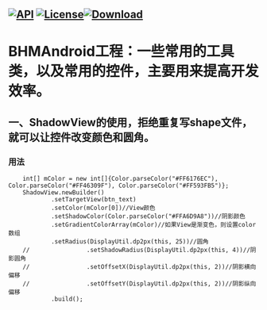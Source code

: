 [![API](https://img.shields.io/badge/API-16%2B-brightgreen.svg)](https://android-arsenal.com/api?level=16) [![License](https://img.shields.io/badge/license-Apache%202-green.svg)](https://www.apache.org/licenses/LICENSE-2.0)[![Download](https://api.bintray.com/packages/bikie/bhm-sdk/BHMLibrary/images/download.svg) ](https://bintray.com/bikie/bhm-sdk/BHMLibrary/_latestVersion)
----
BHMAndroid工程：一些常用的工具类，以及常用的控件，主要用来提高开发效率。
===== 

## 一、ShadowView的使用，拒绝重复写shape文件，就可以让控件改变颜色和圆角。

### 用法

        int[] mColor = new int[]{Color.parseColor("#FF6176EC"), Color.parseColor("#FF46309F"), Color.parseColor("#FF593FB5")};
        ShadowView.newBuilder()
                .setTargetView(btn_text)
                .setColor(mColor[0])//View颜色
                .setShadowColor(Color.parseColor("#FFA6D9A8"))//阴影颜色
                .setGradientColorArray(mColor)//如果View是渐变色，则设置color数组
                .setRadius(DisplayUtil.dp2px(this, 25))//圆角
        //                .setShadowRadius(DisplayUtil.dp2px(this, 4))//阴影圆角
        //                .setOffsetX(DisplayUtil.dp2px(this, 2))//阴影横向偏移
        //                .setOffsetY(DisplayUtil.dp2px(this, 2))//阴影纵向偏移
                .build();


